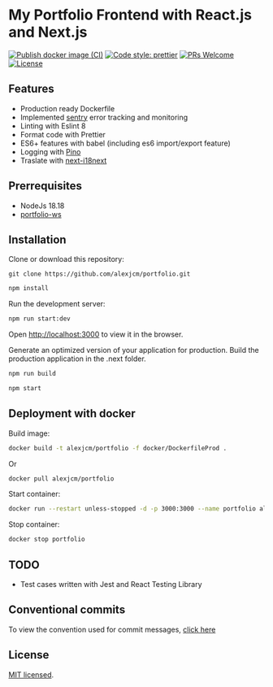 # My Portfolio Frontend with React.js and Next.js

[![Publish docker image (CI)](https://github.com/alexjcm/portfolio/actions/workflows/publish-docker-image.yml/badge.svg?branch=main)](https://github.com/alexjcm/portfolio/actions/workflows/publish-docker-image.yml) [![Code style: prettier](https://img.shields.io/badge/code_style-prettier-ff69b4.svg?style=flat-square)](https://github.com/prettier/prettier) [![PRs Welcome](https://img.shields.io/badge/PRs-welcome-brightgreen.svg)](https://github.com/alexjcm/portfolio) [![License](https://img.shields.io/badge/license-MIT-blue.svg)](https://github.com/facebook/react/blob/master/LICENSE)

## Features

- Production ready Dockerfile
- Implemented [sentry](https://sentry.io) error tracking and monitoring
- Linting with Eslint 8
- Format code with Prettier
- ES6+ features with babel (including es6 import/export feature)
- Logging with [Pino](https://www.npmjs.com/package/pino)
- Traslate with [next-i18next](https://github.com/i18next/next-i18next#readme)

## Prerrequisites

- NodeJs 18.18
- [portfolio-ws](https://github.com/alexjcm/portfolio-ws)

## Installation

Clone or download this repository:

```
git clone https://github.com/alexjcm/portfolio.git
```

```bash
npm install
```

Run the development server:

```bash
npm run start:dev
```

Open [http://localhost:3000](http://localhost:3000) to view it in the browser.


Generate an optimized version of your application for production.
Build the production application in the .next folder.

```bash
npm run build
```

```bash
npm start
```

## Deployment with docker

Build image:

```bash
docker build -t alexjcm/portfolio -f docker/DockerfileProd .
```

Or

```bash
docker pull alexjcm/portfolio
```

Start container:

```bash
docker run --restart unless-stopped -d -p 3000:3000 --name portfolio alexjcm/portfolio
```

Stop container:

```bash
docker stop portfolio
```

## TODO

- Test cases written with Jest and React Testing Library

## Conventional commits

To view the convention used for commit messages, [click here](https://gist.github.com/alexjcm/6cc0a0a1ed96c85675a9d92706e1099d)

## License

[MIT licensed](./LICENSE).
